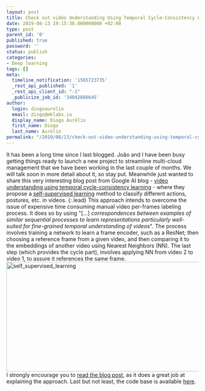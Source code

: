 ```yaml
---
layout: post
title: Check out video Understanding Using Temporal Cycle-Consistency Learning
date: 2019-08-13 19:15:30.000000000 +02:00
type: post
parent_id: '0'
published: true
password: ''
status: publish
categories:
- Deep learning
tags: []
meta:
  timeline_notification: '1565723735'
  _rest_api_published: '1'
  _rest_api_client_id: "-1"
  _publicize_job_id: '34042886645'
author:
  login: diogoaurelio
  email: diogo@mklabs.io
  display_name: Diogo Aurélio
  first_name: Diogo
  last_name: Aurélio
permalink: "/2019/08/13/check-out-video-understanding-using-temporal-cycle-consistency-learning/"
---
```

It has been a long time since I last blogged. João and I have been busy getting things ready to launch a new project to streamline multi-cloud management that we have been working in the last couple of months. We will talk soon in more detail about it, so stay put.
Meanwhile just wanted to share this very interesting blog post from Google AI blog - <a href="https://ai.googleblog.com/2019/08/video-understanding-using-temporal.html" target="_blank" rel="noopener">video understanding using temporal cycle-consistency learning</a> - where they propose a <a href="https://hackernoon.com/self-supervised-learning-gets-us-closer-to-autonomous-learning-be77e6c86b5a" target="_blank" rel="noopener">self-supervised learning</a> method to classify different actions, postures, etc. in videos.
{:.lead}
This approach intends to overcome the issue of expensive time consuming manual video per-frames labeling process. It does so by using "[...] <em>correspondences between examples of similar sequential processes to learn representations particularly well-suited for fine-grained temporal understanding of videos</em>". The process involves training a network to learn a frame encoder, such as a ResNet; then choosing a reference frame from a given video, and then comparing it to the embeddings of another video using Nearest Neighbors (NN). The last step (which provides the cycle part), involves applying NN from video 2 to video 1, to assure it references the same frame.
<img class=" size-full wp-image-4268 aligncenter" src="{{ site.baseurl }}/assets/2019/08/self_supervised_learning.gif" alt="self_supervised_learning" width="561" height="287" />
I strongly encourage you to <a href="https://ai.googleblog.com/2019/08/video-understanding-using-temporal.html" target="_blank" rel="noopener">read the blog post</a>, as it does a great job at explaining the approach.
Last but not least, the code base is available <a href="https://github.com/google-research/google-research/tree/master/tcc" target="_blank" rel="noopener">here</a>.
